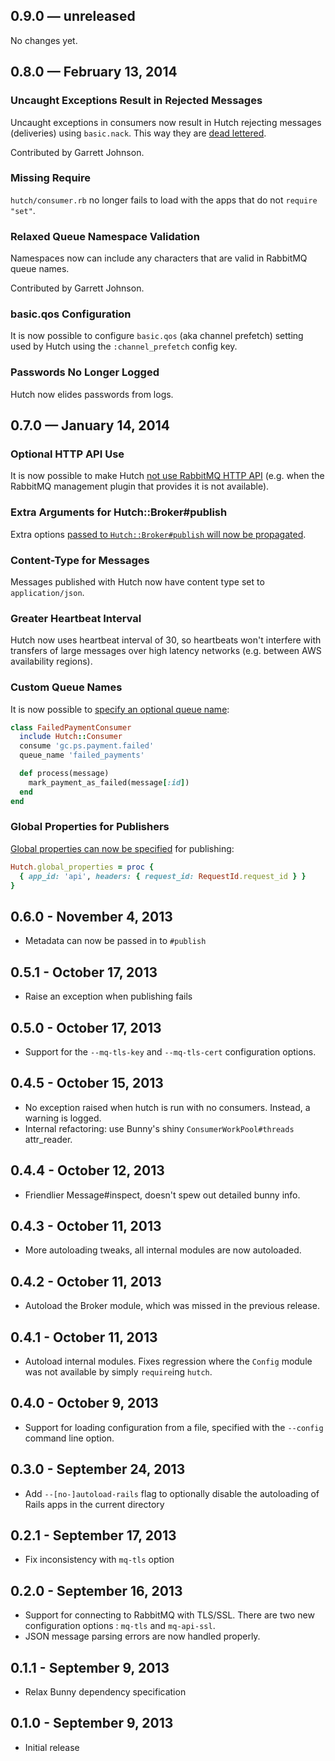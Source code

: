 ## 0.9.0 — unreleased

No changes yet.


## 0.8.0 — February 13, 2014

### Uncaught Exceptions Result in Rejected Messages

Uncaught exceptions in consumers now result in Hutch rejecting
messages (deliveries) using `basic.nack`. This way they are [dead lettered](http://www.rabbitmq.com/dlx.html).

Contributed by Garrett Johnson.

### Missing Require

`hutch/consumer.rb` no longer fails to load with the
apps that do not `require "set"`.

### Relaxed Queue Namespace Validation

Namespaces now can include any characters that are valid in RabbitMQ
queue names.

Contributed by Garrett Johnson.

### basic.qos Configuration

It is now possible to configure `basic.qos` (aka channel prefetch) setting
used by Hutch using the `:channel_prefetch` config key.

### Passwords No Longer Logged

Hutch now elides passwords from logs.


## 0.7.0 — January 14, 2014

### Optional HTTP API Use

It is now possible to make Hutch [not use RabbitMQ HTTP
API](https://github.com/gocardless/hutch/pull/69) (e.g. when the
RabbitMQ management plugin that provides it is not available).


### Extra Arguments for Hutch::Broker#publish

Extra options [passed to `Hutch::Broker#publish` will now be propagated](https://github.com/gocardless/hutch/pull/61).


### Content-Type for Messages

Messages published with Hutch now have content type set
to `application/json`.


### Greater Heartbeat Interval

Hutch now uses heartbeat interval of 30, so heartbeats won't interfere with transfers
of large messages over high latency networks (e.g. between AWS availability regions).


### Custom Queue Names

It is now possible to [specify an optional queue name](https://github.com/gocardless/hutch/pull/49):

``` ruby
class FailedPaymentConsumer
  include Hutch::Consumer
  consume 'gc.ps.payment.failed'
  queue_name 'failed_payments'

  def process(message)
    mark_payment_as_failed(message[:id])
  end
end
```

### Global Properties for Publishers

[Global properties can now be specified](https://github.com/gocardless/hutch/pull/62) for publishing:

``` ruby
Hutch.global_properties = proc {
  { app_id: 'api', headers: { request_id: RequestId.request_id } }
}
```

## 0.6.0 - November 4, 2013

- Metadata can now be passed in to `#publish`

## 0.5.1 - October 17, 2013

- Raise an exception when publishing fails

## 0.5.0 - October 17, 2013

- Support for the `--mq-tls-key` and `--mq-tls-cert` configuration options.

## 0.4.5 - October 15, 2013

- No exception raised when hutch is run with no consumers. Instead, a warning
  is logged.
- Internal refactoring: use Bunny's shiny `ConsumerWorkPool#threads`
  attr_reader.

## 0.4.4 - October 12, 2013

- Friendlier Message#inspect, doesn't spew out detailed bunny info.

## 0.4.3 - October 11, 2013

- More autoloading tweaks, all internal modules are now autoloaded.

## 0.4.2 - October 11, 2013

- Autoload the Broker module, which was missed in the previous release.

## 0.4.1 - October 11, 2013

- Autoload internal modules. Fixes regression where the `Config` module was
  not available by simply `require`ing `hutch`.

## 0.4.0 - October 9, 2013

- Support for loading configuration from a file, specified with the `--config`
  command line option.

## 0.3.0 - September 24, 2013

- Add `--[no-]autoload-rails` flag to optionally disable the autoloading of
  Rails apps in the current directory

## 0.2.1 - September 17, 2013

- Fix inconsistency with `mq-tls` option

## 0.2.0 - September 16, 2013

- Support for connecting to RabbitMQ with TLS/SSL. There are two new
  configuration options : `mq-tls` and `mq-api-ssl`.
- JSON message parsing errors are now handled properly.

## 0.1.1 - September 9, 2013

- Relax Bunny dependency specification

## 0.1.0 - September 9, 2013

- Initial release

